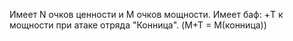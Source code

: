 Имеет N очков ценности и M очков мощности.
Имеет баф: +T к мощности при атаке отряда "Конница". (M+T = M(конница))